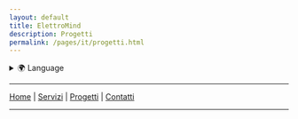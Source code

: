 ```yaml
---
layout: default
title: ElettroMind
description: Progetti
permalink: /pages/it/progetti.html
---
```


<details>
  <summary>🌍 Language</summary>
  <ul>
    <li><a href="/index.html">🇮🇹 Italiano</a></li>
    <li><a href="/pages/en/projects.html">🇬🇧 English</a></li>
  </ul>
</details>

***

[Home](/index.html) | [Servizi](/pages/it/servizi.html) | [Progetti](/pages/it/progetti.html) | [Contatti](/pages/it/contatti.html)

***
